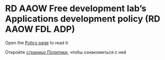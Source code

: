 # RD AAOW Free development lab’s Applications development policy (RD AAOW FDL ADP) 

Open the [Policy page](https://adslbarxatov.github.io/ADP) to read it

Откройте [страницу Политики](https://adslbarxatov.github.io/ADP/ru), чтобы ознакомиться с ней
